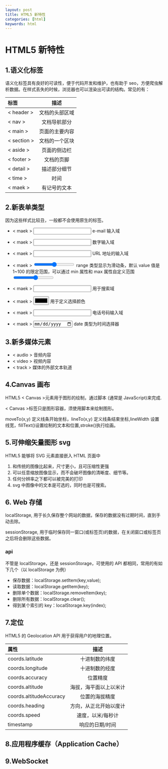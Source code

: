 ```yaml
---
layout: post
title: HTML5 新特性
categories: [html]
keywords: html
---
```


# HTML5 新特性

## 1.语义化标签

语义化标签具有良好的可读性，便于代码开发和维护，也有助于 seo，方便爬虫解析数据。在样式丢失的时候，浏览器也可以渲染出可读的结构。常见的有：

| 标签              |      描述      |
| :---------------- | :------------: |
| &lt; header &gt;  | 文档的头部区域 |
| &lt; nav &gt;     |  文档导航部分  |
| &lt; main &gt;    | 页面的主要内容 |
| &lt; section &gt; | 文档的一个区块 |
| &lt; aside &gt;   |  页面的侧边栏  |
| &lt; footer &gt;  |   文档的页脚   |
| &lt; detail &gt;  |  描述部分细节  |
| &lt; time &gt;    |      时间      |
| &lt; maek &gt;    |  有记号的文本  |

## 2.新表单类型

因为这些样式比较丑，一般都不会使用原生的标签。

- &lt; maek &gt; <input type="email" /> e-mail 输入域

- &lt; maek &gt; <input type="number" /> 数字输入域

- &lt; maek &gt; <input type="url" /> URL 地址的输入域

- &lt; maek &gt; <input type="range" /> range 类型显示为滑动条，默认 value 值是 1~100 的限定范围，可以通过 min 属性和 max 属性自定义范围<input type="range" name="points" min="1" max="10" />

- &lt; maek &gt; <input type="search" /> 用于搜索域

- &lt; maek &gt; <input type="color" /> 用于定义选择颜色

- &lt; maek &gt; <input type="tel" /> 电话号码输入域

- &lt; maek &gt; <input type="date" /> date 类型为时间选择器

## 3.新多媒体元素

- &lt; audio &gt; 音频内容
- &lt; video &gt; 视频内容
- &lt; track &gt; 媒体的外部文本轨道

## 4.Canvas 画布

HTML5 &lt; Canvas &gt;元素用于图形的绘制，通过脚本 (通常是 JavaScript)来完成.

&lt; Canvas &gt;标签只是图形容器，须使用脚本来绘制图形。

moveTo(x,y) 定义线条开始坐标，lineTo(x,y) 定义线条结束坐标,lineWidth 设置线宽，fillText()设置绘制的文本和位置,stroke()执行绘画。

## 5.可伸缩矢量图形 svg

HTML5 能够将 SVG 元素直接嵌入 HTML 页面中

1. 和传统的图像比起来，尺寸更小，且可压缩性更强
2. 可以任意缩放图像显示，而不会破坏图像的清晰度、细节等。
3. 任何分辨率之下都可以被完美的打印
4. svg 中图像中的文本是可选的，同时也是可搜索。

## 6. Web 存储

localStorage, 用于长久保存整个网站的数据，保存的数据没有过期时间，直到手动去除。

sessionStorage, 用于临时保存同一窗口(或标签页)的数据，在关闭窗口或标签页之后将会删除这些数据。

### api

不管是 localStorage，还是 sessionStorage，可使用的 API 都相同，常用的有如下几个（以 localStorage 为例）

- 保存数据：localStorage.setItem(key,value);
- 读取数据：localStorage.getItem(key);
- 删除单个数据：localStorage.removeItem(key);
- 删除所有数据：localStorage.clear();
- 得到某个索引的 key：localStorage.key(index);

## 7.定位

HTML5 的 Geolocation API 用于获得用户的地理位置。

| 属性                    |          描述          |
| :---------------------- | :--------------------: |
| coords.latitude         |     十进制数的纬度     |
| coords.longitude        |     十进制数的经度     |
| coords.accuracy         |        位置精度        |
| coords.altitude         | 海拔，海平面以上以米计 |
| coords.altitudeAccuracy |     位置的海拔精度     |
| coords.heading          | 方向，从正北开始以度计 |
| coords.speed            |   速度，以米/每秒计    |
| timestamp               |    响应的日期/时间     |

## 8.应用程序缓存（Application Cache）
## 9.WebSocket